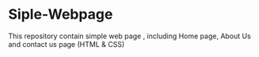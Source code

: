 # Siple-Webpage
This repository contain simple web page , including Home page, About Us and contact us page (HTML &amp; CSS)
